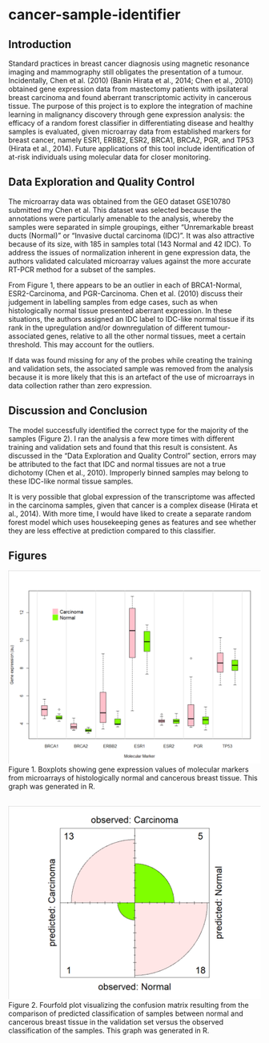 # cancer-sample-identifier

## Introduction
Standard practices in breast cancer diagnosis using magnetic resonance imaging and mammography still obligates the presentation of a tumour.  Incidentally, Chen et al. (2010) (Banin Hirata et al., 2014; Chen et al., 2010) obtained gene expression data from mastectomy patients with ipsilateral breast carcinoma and found aberrant transcriptomic activity in cancerous tissue.  The purpose of this project is to explore the integration of machine learning in malignancy discovery through gene expression analysis: the efficacy of a random forest classifier in differentiating disease and healthy samples is evaluated, given microarray data from established markers for breast cancer, namely ESR1, ERBB2, ESR2, BRCA1, BRCA2, PGR, and TP53 (Hirata et al., 2014).  Future applications of this tool include identification of at-risk individuals using molecular data for closer monitoring.

## Data Exploration and Quality Control
The microarray data was obtained from the GEO dataset GSE10780 submitted my Chen et al.  This dataset was selected because the annotations were particularly amenable to the analysis, whereby the samples were separated in simple groupings, either “Unremarkable breast ducts (Normal)” or “Invasive ductal carcinoma (IDC)”.  It was also attractive because of its size, with 185 in samples total (143 Normal and 42 IDC).  To address the issues of normalization inherent in gene expression data, the authors validated calculated microarray values against the more accurate RT-PCR method for a subset of the samples.

From Figure 1, there appears to be an outlier in each of BRCA1-Normal, ESR2-Carcinoma, and PGR-Carcinoma.  Chen et al. (2010) discuss their judgement in labelling samples from edge cases, such as when histologically normal tissue presented aberrant expression.  In these situations, the authors assigned an IDC label to IDC-like normal tissue if its rank in the upregulation and/or downregulation of different tumour-associated genes, relative to all the other normal tissues, meet a certain threshold.  This may account for the outliers.

If data was found missing for any of the probes while creating the training and validation sets, the associated sample was removed from the analysis because it is more likely that this is an artefact of the use of microarrays in data collection rather than zero expression. 

## Discussion and Conclusion
The model successfully identified the correct type for the majority of the samples (Figure 2).  I ran the analysis a few more times with different training and validation sets and found that this result is consistent.  As discussed in the “Data Exploration and Quality Control” section, errors may be attributed to the fact that IDC and normal tissues are not a true dichotomy (Chen et al., 2010).  Improperly binned samples may belong to these IDC-like normal tissue samples.

It is very possible that global expression of the transcriptome was affected in the carcinoma samples, given that cancer is a complex disease (Hirata et al., 2014). With more time, I would have liked to create a separate random forest model which uses housekeeping genes as features and see whether they are less effective at prediction compared to this classifier.

## Figures
![Boxplot](figures/boxplot.png)
Figure 1. Boxplots showing gene expression values of molecular markers from microarrays of histologically normal and cancerous breast tissue.  This graph was generated in R.
<br>
<br>

![Fourfold plot](figures/fourfoldplot.png)
Figure 2. Fourfold plot visualizing the confusion matrix resulting from the comparison of predicted classification of samples between normal and cancerous breast tissue in the validation set versus the observed classification of the samples. This graph was generated in R.
